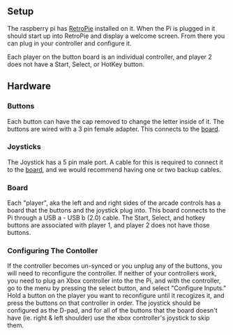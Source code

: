 [RetroPie]: https://retropie.org.uk/docs/

## Setup
The raspberry pi has [RetroPie] installed on it. When the Pi is plugged in it should start up into RetroPie and display a welcome screen. From there you can plug in your controller and configure it.  
  
Each player on the button board is an individual controller, and player 2 does not have a Start, Select, or HotKey button.
## Hardware
### Buttons
Each button can have the cap removed to change the letter inside of it. The buttons are wired with a 3 pin female adapter. This connects to the [board](#board).
### Joysticks
The Joystick has a 5 pin male port. A cable for this is required to connect it to the [board](#board), and we would recommend having one or two backup cables. 
### Board
Each "player", aka the left and and right sides of the arcade controls has a board that the buttons and the joystick plug into. This board connects to the Pi through a USB a - USB b (2.0) cable. The Start, Select, and hotkey buttons are associated with player 1, and player 2 does not have those buttons.
### Configuring The Contoller
If the controller becomes un-synced or you unplug any of the buttons, you will need to reconfigure the controller.  If neither of your controllers work, you need to plug an Xbox controller into the the Pi, and with the controller, go to the menu by pressing the select button, and select "Configure Inputs." Hold a button on the player you want to reconfigure until it recogizes it, and press the buttons on that controller in order. The joystick should be configured as the D-pad, and for all of the buttons that the board doesn't have (ie. right & left shoulder) use the xbox controller's joystick to skip them.
